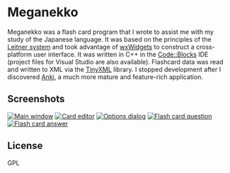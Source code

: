 # Meganekko #

Meganekko was a flash card program that I wrote to assist me with my study of the Japanese language. It was based on the
principles of the [Leitner system](http://en.wikipedia.org/wiki/Leitner_system) and took advantage of
[wxWidgets](https://www.wxwidgets.org/) to construct a cross-platform user interface. It was written in C++ in the
[Code::Blocks](http://www.codeblocks.org/) IDE (project files for Visual Studio are also available). Flashcard data was
read and written to XML via the [TinyXML](http://www.grinninglizard.com/tinyxml/) library. I stopped development after I
discovered [Anki](http://ankisrs.net/), a much more mature and feature-rich application.

## Screenshots ##

[![Main window](https://foosoft.net/projects/meganekko/img/main-thumb.png)](https://foosoft.net/projects/meganekko/img/main.png)
[![Card editor](https://foosoft.net/projects/meganekko/img/editor-thumb.png)](https://foosoft.net/projects/meganekko/img/editor.png)
[![Options dialog](https://foosoft.net/projects/meganekko/img/options-thumb.png)](https://foosoft.net/projects/meganekko/img/options.png)
[![Flash card question](https://foosoft.net/projects/meganekko/img/review1-thumb.png)](https://foosoft.net/projects/meganekko/img/review1.png)
[![Flash card answer](https://foosoft.net/projects/meganekko/img/review2-thumb.png)](https://foosoft.net/projects/meganekko/img/review2.png)

## License ##

GPL
